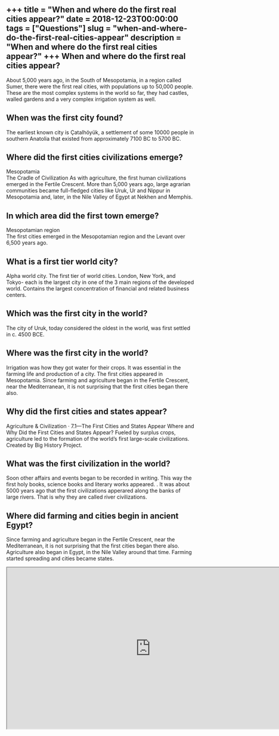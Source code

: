 +++
title = "When and where do the first real cities appear?"
date = 2018-12-23T00:00:00
tags = ["Questions"]
slug = "when-and-where-do-the-first-real-cities-appear"
description = "When and where do the first real cities appear?"
+++
When and where do the first real cities appear?
-----------------------------------------------

About 5,000 years ago, in the South of Mesopotamia, in a region called Sumer, there were the first real cities, with populations up to 50,000 people. These are the most complex systems in the world so far, they had castles, walled gardens and a very complex irrigation system as well.

When was the first city found?
------------------------------

The earliest known city is Çatalhöyük, a settlement of some 10000 people in southern Anatolia that existed from approximately 7100 BC to 5700 BC.

Where did the first cities civilizations emerge?
------------------------------------------------

Mesopotamia  
The Cradle of Civilization As with agriculture, the first human civilizations emerged in the Fertile Crescent. More than 5,000 years ago, large agrarian communities became full-fledged cities like Uruk, Ur and Nippur in Mesopotamia and, later, in the Nile Valley of Egypt at Nekhen and Memphis.

In which area did the first town emerge?
----------------------------------------

Mesopotamian region  
The first cities emerged in the Mesopotamian region and the Levant over 6,500 years ago.

What is a first tier world city?
--------------------------------

Alpha world city. The first tier of world cities. London, New York, and Tokyo- each is the largest city in one of the 3 main regions of the developed world. Contains the largest concentration of financial and related business centers.

Which was the first city in the world?
--------------------------------------

The city of Uruk, today considered the oldest in the world, was first settled in c. 4500 BCE.

Where was the first city in the world?
--------------------------------------

Irrigation was how they got water for their crops. It was essential in the farming life and production of a city. The first cities appeared in Mesopotamia. Since farming and agriculture began in the Fertile Crescent, near the Mediterranean, it is not surprising that the first cities began there also.

Why did the first cities and states appear?
-------------------------------------------

Agriculture &amp; Civilization · 7.1—The First Cities and States Appear Where and Why Did the First Cities and States Appear? Fueled by surplus crops, agriculture led to the formation of the world’s first large-scale civilizations. Created by Big History Project.

What was the first civilization in the world?
---------------------------------------------

Soon other affairs and events began to be recorded in writing. This way the first holy books, science books and literary works appeared. . It was about 5000 years ago that the first civilizations apperared along the banks of large rivers. That is why they are called river civilizations.

Where did farming and cities begin in ancient Egypt?
----------------------------------------------------

Since farming and agriculture began in the Fertile Crescent, near the Mediterranean, it is not surprising that the first cities began there also. Agriculture also began in Egypt, in the Nile Valley around that time. Farming started spreading and cities became states.

<iframe allow="accelerometer; autoplay; clipboard-write; encrypted-media; gyroscope; picture-in-picture" allowfullscreen="" class="__youtube_prefs__  epyt-is-override  no-lazyload" data-no-lazy="1" data-origheight="433" data-origwidth="770" data-skipgform_ajax_framebjll="" height="433" id="_ytid_43405" loading="lazy" src="https://www.youtube.com/embed/H1jHdnZ2U3o?enablejsapi=1&autoplay=0&cc_load_policy=0&cc_lang_pref=&iv_load_policy=1&loop=0&modestbranding=0&rel=1&fs=1&playsinline=0&autohide=2&theme=dark&color=red&controls=1&" title="YouTube player" width="770"></iframe>